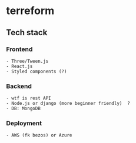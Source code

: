 # terreform 
## Tech stack
### Frontend 	
	- Three/Tween.js
	- React.js
	- Styled components (?) 
### Backend
	- wtf is rest API
	- Node.js or django (more beginner friendly)  ?
	- DB: MongoDB
	
### Deployment
	- AWS (fk bezos) or Azure 

